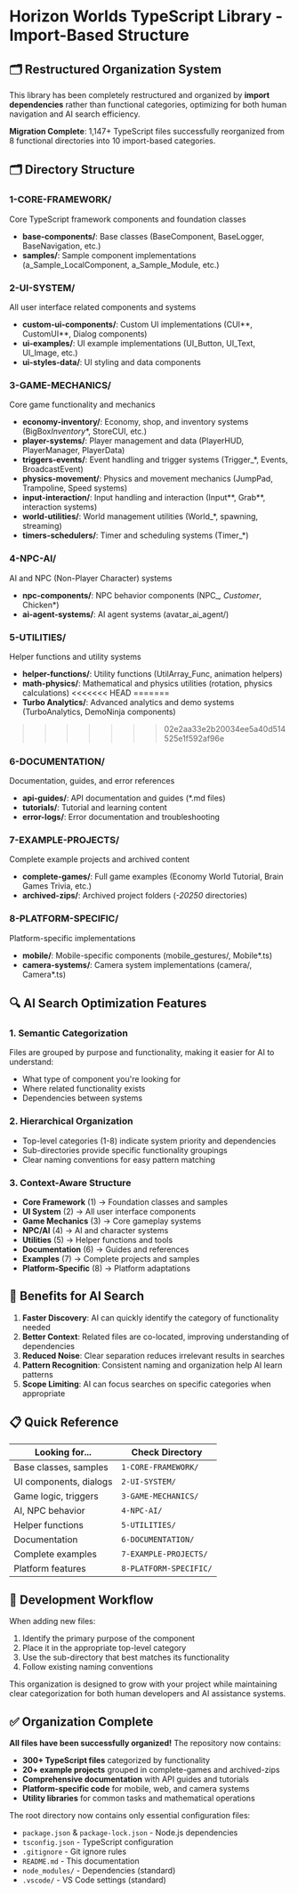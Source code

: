 # Horizon Worlds TypeScript Library - Import-Based Structure

## 🗂️ Restructured Organization System

This library has been completely restructured and organized by **import dependencies** rather than functional categories, optimizing for both human navigation and AI search efficiency.

**Migration Complete**: 1,147+ TypeScript files successfully reorganized from 8 functional directories into 10 import-based categories.

## 🗂️ Directory Structure

### 1-CORE-FRAMEWORK/

Core TypeScript framework components and foundation classes

- **base-components/**: Base classes (BaseComponent, BaseLogger, BaseNavigation, etc.)
- **samples/**: Sample component implementations (a_Sample_LocalComponent, a_Sample_Module, etc.)

### 2-UI-SYSTEM/

All user interface related components and systems

- **custom-ui-components/**: Custom UI implementations (CUI*\*, CustomUI*\*, Dialog components)
- **ui-examples/**: UI example implementations (UI_Button, UI_Text, UI_Image, etc.)
- **ui-styles-data/**: UI styling and data components

### 3-GAME-MECHANICS/

Core game functionality and mechanics

- **economy-inventory/**: Economy, shop, and inventory systems (BigBox*Inventory*\*, StoreCUI, etc.)
- **player-systems/**: Player management and data (PlayerHUD, PlayerManager, PlayerData)
- **triggers-events/**: Event handling and trigger systems (Trigger\_\*, Events, BroadcastEvent)
- **physics-movement/**: Physics and movement mechanics (JumpPad, Trampoline, Speed systems)
- **input-interaction/**: Input handling and interaction (Input*\*, Grab*\*, interaction systems)
- **world-utilities/**: World management utilities (World\_\*, spawning, streaming)
- **timers-schedulers/**: Timer and scheduling systems (Timer\_\*)

### 4-NPC-AI/

AI and NPC (Non-Player Character) systems

- **npc-components/**: NPC behavior components (NPC\__, Customer_, Chicken\*)
- **ai-agent-systems/**: AI agent systems (avatar_ai_agent/)

### 5-UTILITIES/

Helper functions and utility systems

- **helper-functions/**: Utility functions (UtilArray_Func, animation helpers)
- **math-physics/**: Mathematical and physics utilities (rotation, physics calculations)
<<<<<<< HEAD
=======
- **Turbo Analytics/**: Advanced analytics and demo systems (TurboAnalytics, DemoNinja components)
>>>>>>> 02e2aa33e2b20034ee5a40d514525e1f592af96e

### 6-DOCUMENTATION/

Documentation, guides, and error references

- **api-guides/**: API documentation and guides (\*.md files)
- **tutorials/**: Tutorial and learning content
- **error-logs/**: Error documentation and troubleshooting

### 7-EXAMPLE-PROJECTS/

Complete example projects and archived content

- **complete-games/**: Full game examples (Economy World Tutorial, Brain Games Trivia, etc.)
- **archived-zips/**: Archived project folders (_-20250_ directories)

### 8-PLATFORM-SPECIFIC/

Platform-specific implementations

- **mobile/**: Mobile-specific components (mobile_gestures/, Mobile\*.ts)
- **camera-systems/**: Camera system implementations (camera/, Camera\*.ts)

## 🔍 AI Search Optimization Features

### 1. **Semantic Categorization**

Files are grouped by purpose and functionality, making it easier for AI to understand:

- What type of component you're looking for
- Where related functionality exists
- Dependencies between systems

### 2. **Hierarchical Organization**

- Top-level categories (1-8) indicate system priority and dependencies
- Sub-directories provide specific functionality groupings
- Clear naming conventions for easy pattern matching

### 3. **Context-Aware Structure**

- **Core Framework** (1) → Foundation classes and samples
- **UI System** (2) → All user interface components
- **Game Mechanics** (3) → Core gameplay systems
- **NPC/AI** (4) → AI and character systems
- **Utilities** (5) → Helper functions and tools
- **Documentation** (6) → Guides and references
- **Examples** (7) → Complete projects and samples
- **Platform-Specific** (8) → Platform adaptations

## 🚀 Benefits for AI Search

1. **Faster Discovery**: AI can quickly identify the category of functionality needed
2. **Better Context**: Related files are co-located, improving understanding of dependencies
3. **Reduced Noise**: Clear separation reduces irrelevant results in searches
4. **Pattern Recognition**: Consistent naming and organization help AI learn patterns
5. **Scope Limiting**: AI can focus searches on specific categories when appropriate

## 📋 Quick Reference

| Looking for...         | Check Directory        |
| ---------------------- | ---------------------- |
| Base classes, samples  | `1-CORE-FRAMEWORK/`    |
| UI components, dialogs | `2-UI-SYSTEM/`         |
| Game logic, triggers   | `3-GAME-MECHANICS/`    |
| AI, NPC behavior       | `4-NPC-AI/`            |
| Helper functions       | `5-UTILITIES/`         |
| Documentation          | `6-DOCUMENTATION/`     |
| Complete examples      | `7-EXAMPLE-PROJECTS/`  |
| Platform features      | `8-PLATFORM-SPECIFIC/` |

## 🔧 Development Workflow

When adding new files:

1. Identify the primary purpose of the component
2. Place it in the appropriate top-level category
3. Use the sub-directory that best matches its functionality
4. Follow existing naming conventions

This organization is designed to grow with your project while maintaining clear categorization for both human developers and AI assistance systems.

## ✅ Organization Complete

**All files have been successfully organized!** The repository now contains:

- **300+ TypeScript files** categorized by functionality
- **20+ example projects** grouped in complete-games and archived-zips
- **Comprehensive documentation** with API guides and tutorials
- **Platform-specific code** for mobile, web, and camera systems
- **Utility libraries** for common tasks and mathematical operations

The root directory now contains only essential configuration files:

- `package.json` & `package-lock.json` - Node.js dependencies
- `tsconfig.json` - TypeScript configuration
- `.gitignore` - Git ignore rules
- `README.md` - This documentation
- `node_modules/` - Dependencies (standard)
- `.vscode/` - VS Code settings (standard)
